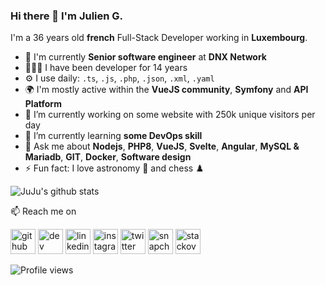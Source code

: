 ### Hi there 👋 I'm Julien G.

I'm a 36 years old **french** Full-Stack Developer working in **Luxembourg**.

- 🏢 I'm currently **Senior software engineer** at **DNX Network** 
- 👨🏻‍💻 I have been developer for 14 years
- ⚙️ I use daily: `.ts`, `.js`, `.php`, `.json`, `.xml`, `.yaml`
- 🌍 I'm mostly active within the **VueJS community**, **Symfony** and **API Platform**
- 🔭 I’m currently working on some website with 250k unique visitors per day
- 🌱 I’m currently learning **some DevOps skill**
- 💬 Ask me about **Nodejs**, **PHP8**, **VueJS**, **Svelte**, **Angular**, **MySQL & Mariadb**, **GIT**, **Docker**, **Software design**
- ⚡ Fun fact: I love astronomy 🔭 and chess ♟️

![JuJu's github stats](https://github-readme-stats.vercel.app/api?username=JuJu57&count_private=true&show_icons=true&theme=dracula)

📫 Reach me on

[<img src='https://cdn.jsdelivr.net/npm/simple-icons@3.0.1/icons/github.svg' alt='github' height='40'>](https://github.com/JuJu57)  [<img src='https://cdn.jsdelivr.net/npm/simple-icons@3.0.1/icons/dev-dot-to.svg' alt='dev' height='40'>](https://dev.to/cptnjuju)  [<img src='https://cdn.jsdelivr.net/npm/simple-icons@3.0.1/icons/linkedin.svg' alt='linkedin' height='40'>](https://www.linkedin.com/in/gabrieljulien/)  [<img src='https://cdn.jsdelivr.net/npm/simple-icons@3.0.1/icons/instagram.svg' alt='instagram' height='40'>](https://www.instagram.com/julien_.gabriel/)  [<img src='https://cdn.jsdelivr.net/npm/simple-icons@3.0.1/icons/twitter.svg' alt='twitter' height='40'>](https://twitter.com/le_juju)  [<img src='https://cdn.jsdelivr.net/npm/simple-icons@3.0.1/icons/snapchat.svg' alt='snapchat' height='40'>](juju_57)  [<img src='https://cdn.jsdelivr.net/npm/simple-icons@3.0.1/icons/stackoverflow.svg' alt='stackoverflow' height='40'>](https://stackoverflow.com/users/1563021/julien-gabriel) 

![Profile views](https://gpvc.arturio.dev/JuJu57)  

